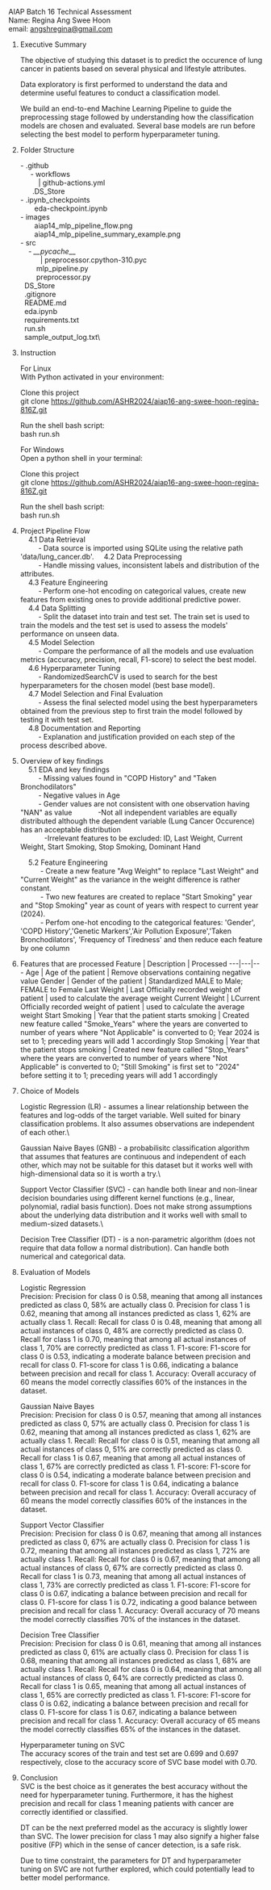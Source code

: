 AIAP Batch 16 Technical Assessment\
Name: Regina Ang Swee Hoon\
email: angshregina@gmail.com


1. Executive Summary
    
    The objective of studying this dataset is to predict the occurence of lung cancer in patients based on several physical and lifestyle attributes.

    Data exploratory is first performed to understand the data and determine useful features to conduct a classification model.

    We build an end-to-end Machine Learning Pipeline to guide the preprocessing stage followed by understanding how the classification models are chosen and evaluated. Several base models are run before selecting the best model to perform hyperparameter tuning.

2. Folder Structure
  
    \- .github    
  &nbsp;&nbsp;&nbsp;&nbsp; \- workflows\
  &nbsp;&nbsp;&nbsp;&nbsp;&nbsp;&nbsp;&nbsp;&nbsp; | github-actions.yml\
  &nbsp;&nbsp;&nbsp;&nbsp;&nbsp; .DS_Store\
  \- .ipynb_checkpoints\
  &nbsp;&nbsp;&nbsp;&nbsp;&nbsp;&nbsp;  eda-checkpoint.ipynb\
  \- images\
  &nbsp;&nbsp;&nbsp;&nbsp;&nbsp;&nbsp; aiap14_mlp_pipeline_flow.png\
  &nbsp;&nbsp;&nbsp;&nbsp;&nbsp;&nbsp;&nbsp;aiap14_mlp_pipeline_summary_example.png\
  \- src\
  &nbsp;&nbsp;&nbsp;&nbsp;\- *__pycache*__\
  &nbsp;&nbsp;&nbsp;&nbsp;&nbsp;&nbsp;&nbsp;&nbsp;&nbsp;&nbsp;| preprocessor.cpython-310.pyc\
  &nbsp;&nbsp;&nbsp;&nbsp;&nbsp;&nbsp;&nbsp; mlp_pipeline.py\
  &nbsp;&nbsp;&nbsp;&nbsp;&nbsp;&nbsp;&nbsp; preprocessor.py\
  &nbsp;&nbsp;DS_Store\
  &nbsp;&nbsp;.gitignore\
  &nbsp;&nbsp;README.md\
  &nbsp;&nbsp;eda.ipynb\
  &nbsp;&nbsp;requirements.txt\
  &nbsp;&nbsp;run.sh\
  &nbsp;&nbsp;sample_output_log.txt\

3. Instruction

    For Linux\
    With Python activated in your environment:

    Clone this project\
    git clone https://github.com/ASHR2024/aiap16-ang-swee-hoon-regina-816Z.git

    Run the shell bash script:\
    bash run.sh

    For Windows\
    Open a python shell in your terminal:

    Clone this project\
    git clone https://github.com/ASHR2024/aiap16-ang-swee-hoon-regina-816Z.git

    Run the shell bash script:\
    bash run.sh


4. Project Pipeline Flow\
    &nbsp;&nbsp;&nbsp;&nbsp;4.1 Data Retrieval\
    &nbsp;&nbsp;&nbsp;&nbsp;&nbsp;&nbsp;&nbsp;&nbsp;&nbsp;- Data source is imported using SQLite using the relative path 'data/lung_cancer.db'.
    &nbsp;&nbsp;&nbsp;&nbsp;4.2 Data Preprocessing\
    &nbsp;&nbsp;&nbsp;&nbsp;&nbsp;&nbsp;&nbsp;&nbsp;&nbsp;- Handle missing values, inconsistent labels and distribution of the attributes.   
    &nbsp;&nbsp;&nbsp;&nbsp;4.3 Feature Engineering\
    &nbsp;&nbsp;&nbsp;&nbsp;&nbsp;&nbsp;&nbsp;&nbsp;&nbsp;- Perform one-hot encoding on categorical values, create new features from existing ones to provide additional predictive power.\
    &nbsp;&nbsp;&nbsp;&nbsp;4.4 Data Splitting\
    &nbsp;&nbsp;&nbsp;&nbsp;&nbsp;&nbsp;&nbsp;&nbsp;&nbsp;- Split the dataset into train and test set. The train set is used to train the models and the test set is used to assess the models' performance on unseen data. \
    &nbsp;&nbsp;&nbsp;&nbsp;4.5 Model Selection\
    &nbsp;&nbsp;&nbsp;&nbsp;&nbsp;&nbsp;&nbsp;&nbsp;&nbsp;- Compare the performance of all the models and use evaluation metrics (accuracy, precision, recall, F1-score) to select the best model.\
    &nbsp;&nbsp;&nbsp;&nbsp;4.6 Hyperparameter Tuning\
    &nbsp;&nbsp;&nbsp;&nbsp;&nbsp;&nbsp;&nbsp;&nbsp;&nbsp;- RandomizedSearchCV is used to search for the best hyperparameters for the chosen model (best base model).\
    &nbsp;&nbsp;&nbsp;&nbsp;4.7 Model Selection and Final Evaluation\
    &nbsp;&nbsp;&nbsp;&nbsp;&nbsp;&nbsp;&nbsp;&nbsp;&nbsp;- Assess the final selected model using the best hyperparameters obtained from the previous step to first train the model followed by testing it with test set.\
    &nbsp;&nbsp;&nbsp;&nbsp;4.8 Documentation and Reporting\
    &nbsp;&nbsp;&nbsp;&nbsp;&nbsp;&nbsp;&nbsp;&nbsp;&nbsp;- Explanation and justification provided on each step of the process described above.


5. Overview of key findings\
    &nbsp;&nbsp;&nbsp;&nbsp;5.1 EDA and key findings\
    &nbsp;&nbsp;&nbsp;&nbsp;&nbsp;&nbsp;&nbsp;&nbsp;&nbsp;- Missing values found in "COPD History" and "Taken Bronchodilators"\
    &nbsp;&nbsp;&nbsp;&nbsp;&nbsp;&nbsp;&nbsp;&nbsp;&nbsp;- Negative values in Age\
    &nbsp;&nbsp;&nbsp;&nbsp;&nbsp;&nbsp;&nbsp;&nbsp;&nbsp;- Gender values are not consistent with one observation having "NAN" as value
    &nbsp;&nbsp;&nbsp;&nbsp;&nbsp;&nbsp;&nbsp;&nbsp;&nbsp;&nbsp;&nbsp;&nbsp;-Not all independent variables are equally distributed although the dependent variable (Lung Cancer Occurence) has an acceptable distribution\
    &nbsp;&nbsp;&nbsp;&nbsp;&nbsp;&nbsp;&nbsp;&nbsp;&nbsp;&nbsp;&nbsp;&nbsp;-Irrelevant features to be excluded: ID, Last Weight, Current Weight, Start Smoking, Stop Smoking, Dominant Hand

    &nbsp;&nbsp;&nbsp;&nbsp;5.2 Feature Engineering\
    &nbsp;&nbsp;&nbsp;&nbsp;&nbsp;&nbsp;&nbsp;&nbsp;&nbsp;&nbsp;- Create a new feature "Avg Weight" to replace "Last Weight" and "Current Weight" as the variance in the weight difference is rather constant.\
    &nbsp;&nbsp;&nbsp;&nbsp;&nbsp;&nbsp;&nbsp;&nbsp;&nbsp;&nbsp;- Two new features are created to replace "Start Smoking" year and "Stop Smoking" year as count of years with respect to current year (2024).\
    &nbsp;&nbsp;&nbsp;&nbsp;&nbsp;&nbsp;&nbsp;&nbsp;&nbsp;&nbsp;- Perfom one-hot encoding to the categorical features: 'Gender', 'COPD History','Genetic Markers','Air Pollution Exposure','Taken Bronchodilators', 'Frequency of Tiredness' and then reduce each feature by one column

6. Features that are processed
    Feature | Description | Processed
    ---|---|---
    Age | Age of the patient | Remove observations containing negative value
    Gender | Gender of the patient | Standardized MALE to Male; FEMALE to Female
    Last Weight | Last Officially recorded weight of patient | used to calculate the average weight
    Current Weight | LCurrent Officially recorded weight of patient | used to calculate the average weight
    Start Smoking | Year that the patient starts smoking | Created new feature called "Smoke_Years" where the years are converted to number of years where "Not Applicable" is converted to 0; Year 2024 is set to 1; preceding years will add 1 accordingly
    Stop Smoking | Year that the patient stops smoking | Created new feature called "Stop_Years" where the years are converted to number of years where "Not Applicable" is converted to 0; "Still Smoking" is first set to "2024" before setting it to 1; preceding years will add 1 accordingly
  
7. Choice of Models

    Logistic Regression (LR) - assumes a linear relationship between the features and log-odds of the target variable. Well suited for binary classification problems. It also assumes observations are independent of each other.\

    Gaussian Naive Bayes (GNB) -  a probabilisitc classification algorithm that assumes that features are continuous and independent of each other, which may not be suitable for this dataset but it works well with high-dimensional data so it is worth a try.\

    Support Vector Classifier (SVC) - can handle both linear and non-linear decision boundaries using different kernel functions (e.g., linear, polynomial, radial basis function). Does not make strong assumptions about the underlying data distribution and it works well with small to medium-sized datasets.\

    Decision Tree Classifier (DT) - is a non-parametric algorithm (does not require that data follow a normal distribution). Can handle both numerical and categorical data.

8. Evaluation of Models

    Logistic Regression \
Precision: Precision for class 0 is 0.58, meaning that among all instances predicted as class 0, 58% are actually class 0.
Precision for class 1 is 0.62, meaning that among all instances predicted as class 1, 62% are actually class 1.
Recall: Recall for class 0 is 0.48, meaning that among all actual instances of class 0, 48% are correctly predicted as class 0.
Recall for class 1 is 0.70, meaning that among all actual instances of class 1, 70% are correctly predicted as class 1.
F1-score: F1-score for class 0 is 0.53, indicating a moderate balance between precision and recall for class 0.
F1-score for class 1 is 0.66, indicating a balance between precision and recall for class 1.
Accuracy: Overall accuracy of 60 means the model correctly classifies 60% of the instances in the dataset.

    Gaussian Naive Bayes\
Precision: Precision for class 0 is 0.57, meaning that among all instances predicted as class 0, 57% are actually class 0.
Precision for class 1 is 0.62, meaning that among all instances predicted as class 1, 62% are actually class 1.
Recall: Recall for class 0 is 0.51, meaning that among all actual instances of class 0, 51% are correctly predicted as class 0.
Recall for class 1 is 0.67, meaning that among all actual instances of class 1, 67% are correctly predicted as class 1.
F1-score: F1-score for class 0 is 0.54, indicating a moderate balance between precision and recall for class 0.
F1-score for class 1 is 0.64, indicating a balance between precision and recall for class 1.
Accuracy: Overall accuracy of 60 means the model correctly classifies 60% of the instances in the dataset.

    Support Vector Classifier\
Precision: Precision for class 0 is 0.67, meaning that among all instances predicted as class 0, 67% are actually class 0.
Precision for class 1 is 0.72, meaning that among all instances predicted as class 1, 72% are actually class 1.
Recall: Recall for class 0 is 0.67, meaning that among all actual instances of class 0, 67% are correctly predicted as class 0.
Recall for class 1 is 0.73, meaning that among all actual instances of class 1, 73% are correctly predicted as class 1.
F1-score: F1-score for class 0 is 0.67, indicating a balance between precision and recall for class 0.
F1-score for class 1 is 0.72, indicating a good balance between precision and recall for class 1.
Accuracy: Overall accuracy of 70 means the model correctly classifies 70% of the instances in the dataset.

    Decision Tree Classifier\
Precision: Precision for class 0 is 0.61, meaning that among all instances predicted as class 0, 61% are actually class 0.
Precision for class 1 is 0.68, meaning that among all instances predicted as class 1, 68% are actually class 1.
Recall: Recall for class 0 is 0.64, meaning that among all actual instances of class 0, 64% are correctly predicted as class 0.
Recall for class 1 is 0.65, meaning that among all actual instances of class 1, 65% are correctly predicted as class 1.
F1-score: F1-score for class 0 is 0.62, indicating a balance between precision and recall for class 0.
F1-score for class 1 is 0.67, indicating a balance between precision and recall for class 1.
Accuracy: Overall accuracy of 65 means the model correctly classifies 65% of the instances in the dataset.

    Hyperparameter tuning on SVC\
The accuracy scores of the train and test set are 0.699 and 0.697 respectively, close to the accuracy score of SVC base model with 0.70.

9. Conclusion\
SVC is the best choice as it generates the best accuracy without the need for hyperparameter tuning. Furthermore, it has the highest precision and recall for class 1 meaning patients with cancer are correctly identified or classified.

    DT can be the next preferred model as the accuracy is slightly lower than SVC. The lower precision for class 1 may also signify a higher false positive (FP) which in the sense of cancer detection, is a safe risk.

    Due to time constraint, the parameters for DT and hyperparameter tuning on SVC are not further explored, which could potentially lead to better model performance.